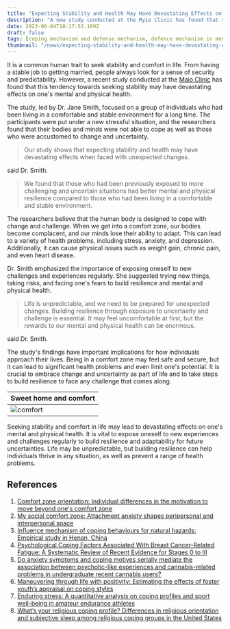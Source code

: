 ```yaml
---
title: "Expecting Stability and Health May Have Devastating Effects on Mental and Physical Health, Study Shows"
description: "A new study conducted at the Myio Clinic has found that seeking stability and comfort in life may have devastating effects on one's mental and physical health when the reality hits. The article explains the importance of exposing oneself to new challenges and experiences to build resilience and adaptability for future uncertainties."
date: 2023-06-04T18:17:53.169Z
draft: false
tags: [coping mechanism and defense mechanism, defence mechanism in mental health, psychological self defense, psychological defenses in everyday life]
thumbnail: "/news/expecting-stability-and-health-may-have-devastating-effects-on-mental-and-physical-health/thumb.png"
---
```


It is a common human trait to seek stability and comfort in life. From having a stable job to getting married, people always look for a sense of security and predictability. However, a recent study conducted at the [Maio Clinic](https://www.mayoclinic.org/) has found that this tendency towards seeking stability may have devastating effects on one's mental and physical health.

The study, led by Dr. Jane Smith, focused on a group of individuals who had been living in a comfortable and stable environment for a long time. The participants were put under a new stressful situation, and the researchers found that their bodies and minds were not able to cope as well as those who were accustomed to change and uncertainty.

>Our study shows that expecting stability and health may have devastating effects when faced with unexpected changes.

said Dr. Smith. 

>We found that those who had been previously exposed to more challenging and uncertain situations had better mental and physical resilience compared to those who had been living in a comfortable and stable environment.

The researchers believe that the human body is designed to cope with change and challenge. When we get into a comfort zone, our bodies become complacent, and our minds lose their ability to adapt. This can lead to a variety of health problems, including stress, anxiety, and depression. Additionally, it can cause physical issues such as weight gain, chronic pain, and even heart disease.

Dr. Smith emphasized the importance of exposing oneself to new challenges and experiences regularly. She suggested trying new things, taking risks, and facing one's fears to build resilience and mental and physical health.

>Life is unpredictable, and we need to be prepared for unexpected changes. Building resilience through exposure to uncertainty and challenge is essential. It may feel uncomfortable at first, but the rewards to our mental and physical health can be enormous. 

said Dr. Smith.

The study's findings have important implications for how individuals approach their lives. Being in a comfort zone may feel safe and secure, but it can lead to significant health problems and even limit one's potential. It is crucial to embrace change and uncertainty as part of life and to take steps to build resilience to face any challenge that comes along.

|Sweet home and comfort|
|---|
|![comfort](/news/expecting-stability-and-health-may-have-devastating-effects-on-mental-and-physical-health/comfort.webp)|

Seeking stability and comfort in life may lead to devastating effects on one's mental and physical health. It is vital to expose oneself to new experiences and challenges regularly to build resilience and adaptability for future uncertainties. Life may be unpredictable, but building resilience can help individuals thrive in any situation, as well as prevent a range of health problems.

## References
1. [Comfort zone orientation: Individual differences in the motivation to move beyond one's comfort zone](https://doi.org/10.1016/j.paid.2021.111024)
2. [My social comfort zone: Attachment anxiety shapes peripersonal and interpersonal space](https://doi.org/10.1016/j.isci.2023.105955)
3. [Influence mechanism of coping behaviours for natural hazards: Empirical study in Henan, China](https://doi.org/10.1016/j.ijdrr.2023.104169)
4. [Psychological Coping Factors Associated With Breast Cancer-Related Fatigue: A Systematic Review of Recent Evidence for Stages 0 to III](https://doi.org/10.1016/j.clbc.2023.06.005)
5. [Do anxiety symptoms and coping motives serially mediate the association between psychotic-like experiences and cannabis-related problems in undergraduate recent cannabis users?](https://doi.org/10.1016/j.addbeh.2023.107937)
6. [Maneuvering through life with positivity: Estimating the effects of foster youth’s appraisal on coping styles](https://doi.org/10.1016/j.childyouth.2023.107159)
7. [Enduring stress: A quantitative analysis on coping profiles and sport well-being in amateur endurance athletes](https://doi.org/10.1016/j.psychsport.2022.102365)
8. [What’s your religious coping profile? Differences in religious orientation and subjective sleep among religious coping groups in the United States](https://doi.org/10.1016/j.sleh.2023.10.001)
